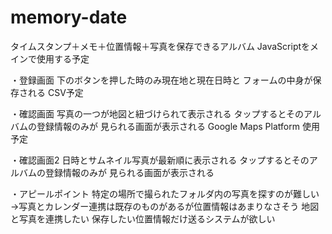 # memory-date
タイムスタンプ＋メモ＋位置情報＋写真を保存できるアルバム
JavaScriptをメインで使用する予定

・登録画面
下のボタンを押した時のみ現在地と現在日時と
フォームの中身が保存される
CSV予定

・確認画面
写真の一つが地図と紐づけられて表示される
タップするとそのアルバムの登録情報のみが
見られる画面が表示される
Google Maps Platform 使用予定

・確認画面2
日時とサムネイル写真が最新順に表示される
タップするとそのアルバムの登録情報のみが
見られる画面が表示される

・アピールポイント
特定の場所で撮られたフォルダ内の写真を探すのが難しい
→写真とカレンダー連携は既存のものがあるが位置情報はあまりなさそう
地図と写真を連携したい
保存したい位置情報だけ送るシステムが欲しい